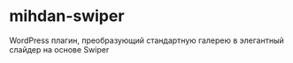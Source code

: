 # mihdan-swiper
WordPress плагин, преобразующий стандартную галерею в элегантный слайдер на основе Swiper
